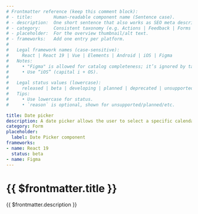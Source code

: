 ```yaml
---
# Frontmatter reference (keep this comment block):
# - title:        Human-readable component name (Sentence case).
# - description:  One short sentence that also works as SEO meta description.
# - category:     Consistent taxonomy (e.g. Actions | Feedback | Forms | Navigation | Data display | Layout | Utilities).
# - placeholder:  For the overview thumbnail/alt text.
# - frameworks:   Add one entry per platform.
#
#   Legal framework names (case-sensitive):
#     React | React 19 | Vue | Elements | Android | iOS | Figma
#   Notes:
#     • "Figma" is allowed for catalog completeness; it’s ignored by tabs/matrix.
#     • Use “iOS” (capital i + OS).
#
#   Legal status values (lowercase):
#     released | beta | developing | planned | deprecated | unsupported
#   Tips:
#     • Use lowercase for status.
#     • `reason` is optional, shown for unsupported/planned/etc.

title: Date picker
description: A date picker allows the user to select a specific calendar date.
category: Form
placeholder:
  label: Date Picker component
frameworks:
- name: React 19
  status: beta
- name: Figma
---
```

<script setup>
import Overview from './overview.md';
import Usage from './usage.md';
import Styling from './styling.md';
import Dev from './code.md';
import Accessibility from './accessibility.md';
import { mapFrameworkStatuses } from '../utils.js';
</script>

# {{ $frontmatter.title }}
{{ $frontmatter.description }}

<DsComponentStatus align="left" hide-unsupported />

<tabs-content variant="main">
  <template #Overview>
    <overview />
  </template>
  <template #Usage>
    <usage />
  </template>
  <template #Styling>
    <styling />
  </template>
  <template #Code>
    <dev />
  </template>
  <template #Accessibility>
    <accessibility />
  </template>
</tabs-content>

<component-questions />